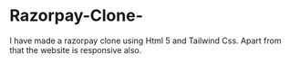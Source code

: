 # Razorpay-Clone-
I have made a razorpay clone using Html 5  and Tailwind Css. Apart from that the website is responsive also. 
